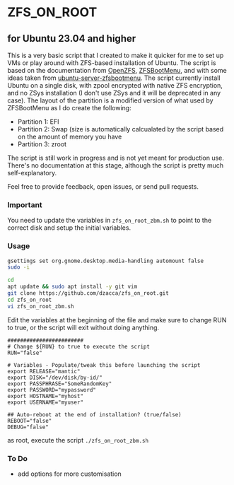 # ZFS_ON_ROOT

## for Ubuntu 23.04 and higher

This is a very basic script that I created to make it quicker for me
to set up VMs or play around with ZFS-based installation of Ubuntu.
The script is based on the documentation from
[OpenZFS](https://openzfs.github.io/openzfs-docs/Getting%20Started/Ubuntu/Ubuntu%2022.04%20Root%20on%20ZFS.html#step-5-grub-installation), [ZFSBootMenu](https://docs.zfsbootmenu.org/en/v2.2.x/index.html), and with some ideas taken from  [ubuntu-server-zfsbootmenu](https://github.hscsec.cn/Sithuk/ubuntu-server-zfsbootmenu).
The script currently install Ubuntu on a single disk, with zpool encrypted with native ZFS encryption, and no ZSys installation (I don't use ZSys and it will be deprecated in any case). The layout of the partition is a modified version of what used by ZFSBootMenu as I do create the following:

- Partition 1: EFI
- Partition 2: Swap (size is automatically calcualated by the script based on the amount of memory you have
- Partition 3: zroot

The script is still work in progress and is not yet meant for production use.
There's no documentation at this stage, although the script is pretty much self-explanatory.

Feel free to provide feedback, open issues, or send pull requests.

### Important

You need to update the variables in `zfs_on_root_zbm.sh` to point to the correct
disk and setup the initial variables.

### Usage

```bash
gsettings set org.gnome.desktop.media-handling automount false
sudo -i 
```

```bash
cd
apt update && sudo apt install -y git vim
git clone https://github.com/dzacca/zfs_on_root.git
cd zfs_on_root
vi zfs_on_root_zbm.sh
```

Edit the variables at the beginning of the file and make sure to change RUN to true, or the script will exit without doing anything.

```shell
########################
# Change ${RUN} to true to execute the script
RUN="false"

# Variables - Populate/tweak this before launching the script
export RELEASE="mantic"
export DISK="/dev/disk/by-id/"
export PASSPHRASE="SomeRandomKey"
export PASSWORD="mypassword"
export HOSTNAME="myhost"
export USERNAME="myuser"

## Auto-reboot at the end of installation? (true/false)
REBOOT="false" 
DEBUG="false"
```

as root, execute the script `./zfs_on_root_zbm.sh`

### To Do

- add options for more customisation
